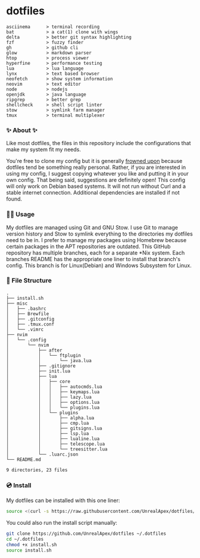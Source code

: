 # dotfiles

<!-- todo: insert image of rice here -->
```
asciinema      > terminal recording
bat            > a cat(1) clone with wings
delta          > better git syntax highlighting
fzf            > fuzzy finder 
gh             > github cli
glow           > markdown parser
htop           > process viewer
hyperfine      > performance testing
lua            > lua language
lynx           > text based browser
neofetch       > show system information
neovim         > text editor
node           > nodejs
openjdk        > java language
ripgrep        > better grep
shellcheck     > shell script linter
stow           > symlink farm manager
tmux           > terminal multiplexer
```

### ✨ About ✨
Like most dotfiles, the files in this repository include the configurations that make my system fit my needs.

You're free to clone my config but it is generally [frowned upon](https://www.anishathalye.com/2014/08/03/managing-your-dotfiles/#dotfiles-are-not-meant-to-be-forked) because dotfiles tend be something really personal. Rather, if you are interested in using my config, I suggest copying whatever you like and putting it in your own config.
That being said, suggestions are definitely open! This config will only work on Debian based systems. It will not run without Curl and a stable internet connection. Additional dependencies are installed if not found.


### 👨‍💻 Usage
My dotfiles are managed using Git and GNU Stow. I use Git to manage version history and Stow to symlink everything to the directories my dotfiles need to be in. I prefer to manage my packages using Homebrew because certain packages in the APT repositories are outdated. This GitHub repository has multiple branches, each for a separate *Nix system. Each branches README has the appropriate one liner to install that branch's config. This branch is for Linux(Debian) and Windows Subsystem for Linux.

### 📂 File Structure
<!-- tree -a -I .git -->
```
.
├── install.sh
├── misc
│   ├── .bashrc
│   ├── Brewfile
│   ├── .gitconfig
│   ├── .tmux.conf
│   └── .vimrc
├── nvim
│   └── .config
│       └── nvim
│           ├── after
│           │   └── ftplugin
│           │       └── java.lua
│           ├── .gitignore
│           ├── init.lua
│           ├── lua
│           │   ├── core
│           │   │   ├── autocmds.lua
│           │   │   ├── keymaps.lua
│           │   │   ├── lazy.lua
│           │   │   ├── options.lua
│           │   │   └── plugins.lua
│           │   └── plugins
│           │       ├── alpha.lua
│           │       ├── cmp.lua
│           │       ├── gitsigns.lua
│           │       ├── lsp.lua
│           │       ├── lualine.lua
│           │       ├── telescope.lua
│           │       └── treesitter.lua
│           └── .luarc.json
└── README.md

9 directories, 23 files
```

### 💿 Install
My dotfiles can be installed with this one liner:

```sh
source <(curl -s https://raw.githubusercontent.com/UnrealApex/dotfiles/master/install.sh)
```
You could also run the install script manually:
```sh
git clone https://github.com/UnrealApex/dotfiles ~/.dotfiles
cd ~/.dotfiles
chmod +x install.sh
source install.sh
```
